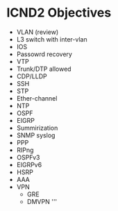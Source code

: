   # ICND2 Objectives
  
  * VLAN (review)
  * L3 switch with inter-vlan
  * IOS
  * Passowrd recovery
  * VTP
  * Trunk/DTP allowed
  * CDP/LLDP
  * SSH
  * STP
  * Ether-channel
  * NTP
  * OSPF
  * EIGRP
  * Summirization
  * SNMP syslog
  * PPP
  * RIPng
  * OSPFv3
  * EIGRPv6
  * HSRP
  * AAA
  * VPN
    * GRE
    * DMVPN
'''
